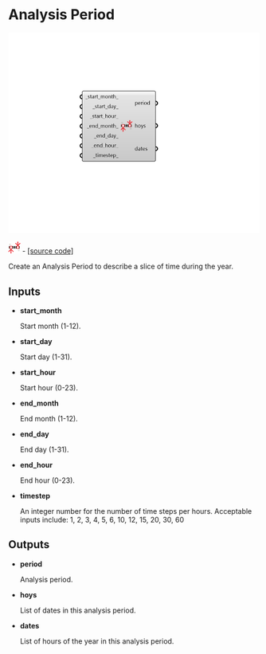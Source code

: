 # Analysis Period

![](../../.gitbook/assets/Analysis_Period.png)

![](../../.gitbook/assets/Analysis_Period%20%281%29.png) - [\[source code\]](https://github.com/ladybug-tools/ladybug-grasshopper/blob/master/ladybug_grasshopper/src//LB%20Analysis%20Period.py)

Create an Analysis Period to describe a slice of time during the year.

## Inputs

* **start\_month**

  Start month \(1-12\). 

* **start\_day**

  Start day \(1-31\). 

* **start\_hour**

  Start hour \(0-23\). 

* **end\_month**

  End month \(1-12\). 

* **end\_day**

  End day \(1-31\). 

* **end\_hour**

  End hour \(0-23\). 

* **timestep**

  An integer number for the number of time steps per hours. Acceptable inputs include: 1, 2, 3, 4, 5, 6, 10, 12, 15, 20, 30, 60 

## Outputs

* **period**

  Analysis period. 

* **hoys**

  List of dates in this analysis period. 

* **dates**

  List of hours of the year in this analysis period. 

